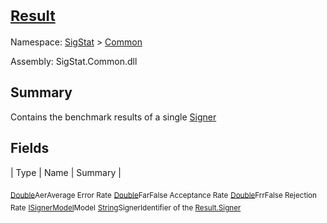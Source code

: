 # <sub>[Result](./Result.md)</sub>

Namespace: [SigStat]() > [Common](./README.md)

Assembly: SigStat.Common.dll

## Summary
Contains the benchmark results of a single [Signer](https://github.com/hargitomi97/sigstat/blob/master/docs/md/SigStat/Common/Signer.md)

## Fields

| Type | Name | Summary | 

<sub>[Double](https://docs.microsoft.com/en-us/dotnet/api/System.Double)</sub><sub>Aer</sub><sub>Average Error Rate</sub>
<sub>[Double](https://docs.microsoft.com/en-us/dotnet/api/System.Double)</sub><sub>Far</sub><sub>False Acceptance Rate</sub>
<sub>[Double](https://docs.microsoft.com/en-us/dotnet/api/System.Double)</sub><sub>Frr</sub><sub>False Rejection Rate</sub>
<sub>[ISignerModel](./Pipeline/ISignerModel.md)</sub><sub>Model</sub><sub></sub>
<sub>[String](https://docs.microsoft.com/en-us/dotnet/api/System.String)</sub><sub>Signer</sub><sub>Identifier of the [Result.Signer](https://github.com/hargitomi97/sigstat/blob/master/docs/md/SigStat/Common/Result.md)</sub>


